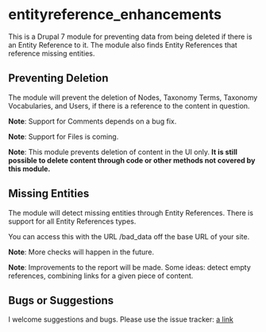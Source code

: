 # entityreference_enhancements
This is a Drupal 7 module for preventing data from being deleted if there is an Entity Reference to it.  The module 
also finds Entity References that reference missing entities.

## Preventing Deletion
The module will prevent the deletion of Nodes, Taxonomy Terms, Taxonomy Vocabularies, and Users, if there
is a reference to the content in question.  

**Note**: Support for Comments depends on a bug fix.

**Note**: Support for Files is coming.

**Note**: This module prevents deletion of content in the UI only. **It is still possible to delete content through code
or other methods not covered by this module.**

## Missing Entities
The module will detect missing entities through Entity References.  There is support for all Entity References types.

You can access this with the URL /bad_data off the base URL of your site.

**Note**: More checks will happen in the future.

**Note**: Improvements to the report will be made.  Some ideas: detect empty references, combining links for a given 
piece of content. 


## Bugs or Suggestions
I welcome suggestions and bugs.  Please use the issue tracker: [a link](https://github.com/kdborg/entityreference_enhancements/issues/)


